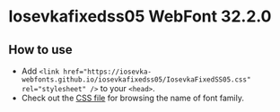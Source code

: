 # Iosevkafixedss05 WebFont 32.2.0

## How to use

- Add `<link href="https://iosevka-webfonts.github.io/iosevkafixedss05/IosevkaFixedSS05.css" rel="stylesheet" />` to your `<head>`.
- Check out the [CSS file](./IosevkaFixedSS05.css) for browsing the name of font family.
